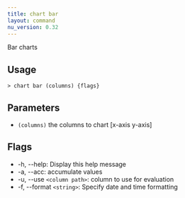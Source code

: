 ```yaml
---
title: chart bar
layout: command
nu_version: 0.32
---
```


Bar charts

## Usage

```shell
> chart bar (columns) {flags}
```

## Parameters

- `(columns)` the columns to chart [x-axis y-axis]

## Flags

- -h, --help: Display this help message
- -a, --acc: accumulate values
- -u, --use `<column path>`: column to use for evaluation
- -f, --format `<string>`: Specify date and time formatting
